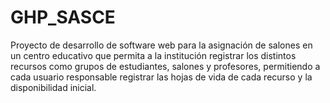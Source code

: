 # GHP_SASCE
Proyecto de desarrollo de software web para la asignación de salones en un centro educativo que permita a la institución registrar los distintos recursos como grupos de estudiantes, salones y profesores, permitiendo a cada usuario responsable registrar las hojas de vida de cada recurso y la disponibilidad inicial.
